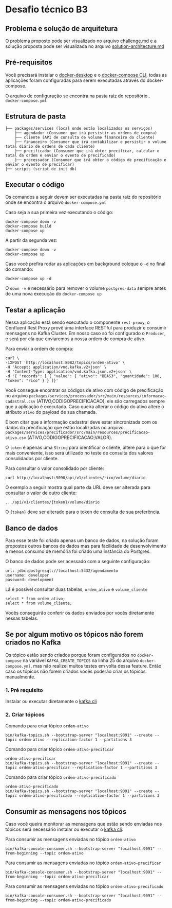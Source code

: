 # Desafio técnico B3

## Problema e solução de arquitetura
O problema proposto pode ser visualizado no arquivo [challenge.md](challenge.md) e a solução proposta pode ser visualizada no arquivo [solution-architecture.md](solution-architecture.md)

## Pré-requisitos
Você precisará instalar o [docker-desktop](https://www.docker.com/products/docker-desktop) e o [docker-compose CLI](https://docs.docker.com/compose/install/), todas as aplicações foram configuradas para serem executadas através do docker-compose. 

O arquivo de configuração se encontra na pasta raiz do repositório.. `docker-compose.yml`

## Estrutura de pasta
```
├── packages/services (local onde estão localizados os serviços)
    ├── agendador (Consumer que irá persistir as ordens de compra)
    ├── cliente (API de consulta de volume financeiro do cliente)
    ├── financeiro (Consumer que irá contabilizar e persistir o volume total diário de ordens de cada cliente)
    ├── precificador (Consumer que irá obter precificar, calcular o total da ordem e enviar o evento de precificado)
    ├── processador (Consumer que irá obter o código de precificação e enviar o evento de precificar)
├── scripts (script de init db)
```

## Executar o código
Os comandos a seguir devem ser executadas na pasta raiz do repositório onde se encontra o arquivo `docker-compose.yml`

Caso seja a sua primeira vez executando o código:
```
docker-compose down -v
docker-compose build
docker-compose up
```

A partir da segunda vez:
```
docker-compose down -v
docker-compose up
```

Caso você prefira rodar as aplicações em background coloque o `-d` no final do comando:
```
docker-compose up -d
```

O `down -v` é necessário para remover o volume `postgres-data` sempre antes de uma nova execução do `docker-compose up`

## Testar a aplicação
Nessa aplicação está sendo executado o componente `rest-proxy`, o Confluent Rest Proxy provê uma interface RESTful para produzir e consumir mensagens no Kafka Cluster. Em nosso caso só foi configurado o `Producer`, e será por ela que enviaremos a nossa ordem de compra de ativo.

Para enviar a ordem de compra:
```
curl \
-iXPOST 'http://localhost:8082/topics/ordem-ativo' \
-H 'Accept: application/vnd.kafka.v2+json' \
-H 'Content-Type: application/vnd.kafka.json.v2+json' \
-d '{ "records": [ { "value": { "ativo": "BBAS3", "quantidade": 100, "token": "rico" } } ]}'
```

Você consegue encontrar os códigos de ativo com código de precificação no arquivo `packages/services/processador/src/main/resources/informacao-cadastral.csv` (ATIVO,CODIGOPRECIFICACAO), ele são carregados sempre que a aplicação é executada. Caso queira alterar o código do ativo altere o atributo `ativo` do payload de sua chamada.

É bom citar que a informação cadastral deve estar sincronizada com os dados da precificação que estão localizadas no arquivo `packages/services/precificador/src/main/resources/precificacao-ativo.csv` (ATIVO,CODIGOPRECIFICACAO;VALOR).

O `token` é apenas uma `String` para identificar o cliente, altere para o que for mais conveniente, isso será utilizado no teste de consulta dos valores consolidados por cliente.

Para consultar o valor consolidado por cliente:
```
curl http://localhost:9090/api/v1/clientes/rico/volume/diario
```

O exemplo a seguir mostra qual parte da URL deve ser alterada para consultar o valor de outro cliente:
```
.../api/v1/clientes/{token}/volume/diario
```

O `{token}` deve ser alterado para o token de consulta de sua preferência.

## Banco de dados
Para esse teste foi criado apenas um banco de dados, na solução foram propostos outros bancos de dados mas para facilidade de desenvolvimento e menos consumo de memória foi criado uma instância do Postgres. 

O banco de dados pode ser acessado com a seguinte configuração:
```
url: jdbc:postgresql://localhost:5432/agendamento
username: developer
password: development
```

Lá é possível consultar duas tabelas, `ordem_ativo` e `volume_cliente`
```
select * from ordem_ativo;
select * from volume_cliente;
```

Vocês conseguirão conferir os dados enviados por vocês diretamente nessas tabelas.


## Se por algum motivo os tópicos não forem criados no Kafka
Os tópico estão sendo criados porque foram configurados no `docker-compose` na variável `KAFKA_CREATE_TOPICS` na linha 25 do arquivo `docker-compose.yml`, mas não realizei muitos testes em volta dessa feature. Então caso os tópicos não forem criados vocês poderão criar os tópicos manualmente.

### 1. Pré requisito
Instalar ou executar diretamente o [kafka cli](https://kafka.apache.org/quickstart) 

### 2. Criar tópicos
Comando para criar tópico `ordem-ativo`
```
bin/kafka-topics.sh --bootstrap-server "localhost:9091" --create --topic ordem-ativo --replication-factor 1 --partitions 3
```

Comando para criar tópico `ordem-ativo-precificar`
```
ordem-ativo-precificar
bin/kafka-topics.sh --bootstrap-server "localhost:9091" --create --topic ordem-ativo-precificar --replication-factor 1 --partitions 3
```

Comando para criar tópico `ordem-ativo-precificado`
```
ordem-ativo-precificado
bin/kafka-topics.sh --bootstrap-server "localhost:9091" --create --topic ordem-ativo-precificado --replication-factor 1 --partitions 3
```

## Consumir as mensagens nos tópicos
Caso você queira monitorar as mensagens que estão sendo enviadas nos tópicos será necessário instalar ou executar o [kafka cli](https://kafka.apache.org/quickstart).

Para consumir as mensagens enviadas no tópico `ordem-ativo`
```
bin/kafka-console-consumer.sh --bootstrap-server "localhost:9091" --from-beginning --topic ordem-ativo
```

Para consumir as mensagens enviadas no tópico `ordem-ativo-precificar`
```
bin/kafka-console-consumer.sh --bootstrap-server "localhost:9091" --from-beginning --topic ordem-ativo-precificar
```

Para consumir as mensagens enviadas no tópico `ordem-ativo-precificado`
```
bin/kafka-console-consumer.sh --bootstrap-server "localhost:9091" --from-beginning --topic ordem-ativo-precificado
```